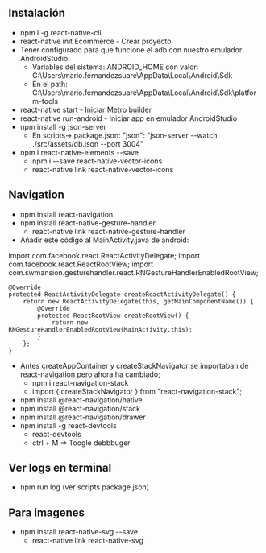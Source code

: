 Instalación
------------
-	npm i -g react-native-cli
-	react-native init Ecommerce - Crear proyecto
-   Tener configurado para que funcione el adb con nuestro emulador AndroidStudio:
    -	Variables del sistema: ANDROID_HOME con valor: C:\Users\mario.fernandezsuare\AppData\Local\Android\Sdk
    -	En el path: C:\Users\mario.fernandezsuare\AppData\Local\Android\Sdk\platform-tools
-    react-native start - Iniciar Metro builder
-    react-native run-android - Iniciar app en emulador AndroidStudio
-   npm install -g json-server
    -   En scripts-> package.json: "json": "json-server --watch ./src/assets/db.json  --port 3004"
-   npm i react-native-elements --save
    -   npm i --save react-native-vector-icons
    -   react-native link react-native-vector-icons

Navigation
-----------------
-	npm install react-navigation
-	npm install react-native-gesture-handler
    -	react-native link react-native-gesture-handler
-	Añadir este código al MainActivity.java de android:

import com.facebook.react.ReactActivityDelegate;
import com.facebook.react.ReactRootView;
import com.swmansion.gesturehandler.react.RNGestureHandlerEnabledRootView;

    @Override
    protected ReactActivityDelegate createReactActivityDelegate() {
        return new ReactActivityDelegate(this, getMainComponentName()) {
            @Override
            protected ReactRootView createRootView() {
                return new RNGestureHandlerEnabledRootView(MainActivity.this);
            }
        };
    }
-	Antes createAppContainer y createStackNavigator se importaban de react-navigation pero ahora ha cambiado; 
    -	npm i react-navigation-stack
    -	import { createStackNavigator } from "react-navigation-stack";
-   npm install @react-navigation/native
-   npm install @react-navigation/stack
-   npm install @react-navigation/drawer
-   npm install -g react-devtools
    -   react-devtools
    -   ctrl + M -> Toogle debbbuger

Ver logs en terminal
------------------------
- npm run log (ver scripts package.json)

Para imagenes
------------------------
-   npm install react-native-svg --save
    -	react-native link react-native-svg
